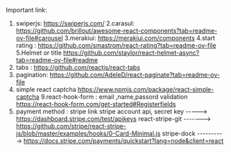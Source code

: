 Important link:

1. swiperjs:
   https://swiperjs.com/
2.carasul:
 https://github.com/brillout/awesome-react-components?tab=readme-ov-file#carousel
3.merakiui:
https://merakiui.com/components
4.start rating :
https://github.com/smastrom/react-rating?tab=readme-ov-file
5.Helmet or title
https://github.com/staylor/react-helmet-async?tab=readme-ov-file#readme
6. tabs :
 https://github.com/reactjs/react-tabs
7. pagination:
   https://github.com/AdeleD/react-paginate?tab=readme-ov-file
8. simple react captcha
 https://www.npmjs.com/package/react-simple-captcha
9.react-hook-form : email ,name,passord validation
https://react-hook-form.com/get-started#Registerfields
10. payment method : stripe link
  stripe account api, secret key -----> https://dashboard.stripe.com/test/apikeys
  react-stripe-git ------->  https://github.com/stripe/react-stripe-js/blob/master/examples/hooks/0-Card-Minimal.js
  stripe-dock ----------> https://docs.stripe.com/payments/quickstart?lang=node&client=react
  
